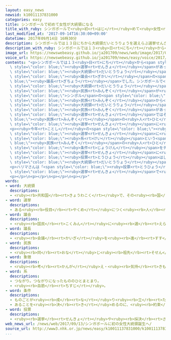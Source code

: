 ```yaml
---
layout: easy_news
newsid: k10011137831000
categories: easy
title: シンガポールで初めて女性が大統領になる
title_with_ruby: シンガポールで<ruby>初<rt>はじ</rt></ruby>めて<ruby>女性<rt>じょせい</rt></ruby>が<ruby>大統領<rt>だいとうりょう</rt></ruby>になる
last_modified_at: '2017-09-14T16:30:00+09:00'
datetime: 2017年09月14日 16時30分
description: シンガポールでは１３日にちから大統領だいとうりょうを選えらぶ選挙せんきょがあって、ハリマ・ヤコブさんが大統領だいとうりょうになることが決きまりました。
description_with_ruby: シンガポールでは１３<ruby>日<rt>にち</rt></ruby>から<ruby>大統領<rt>だいとうりょう</rt></ruby>を<ruby>選<rt>えら</rt></ruby>ぶ<ruby>選挙<rt>せんきょ</rt></ruby>があって、ハリマ・ヤコブさんが<ruby>大統領<rt>だいとうりょう</rt></ruby>になることが<ruby>決<rt>き</rt></ruby>まりました。
image_url: https://newswebeasy.github.io/ja201709/news/web/image/2017/09/14/k10011137831000.jpg
voice_url: https://newswebeasy.github.io/ja201709/news/easy/voice/2017/09/14/k10011137831000.mp3
contents: "<p>シンガポールでは１３<ruby>日<rt>にち</rt></ruby>から<span style=\"color: blue;\"><ruby>大統領<rt>だいとうりょう</rt></ruby></span>を<ruby>選<rt>えら</rt></ruby>ぶ<span\
  \ style=\"color: blue;\"><ruby>選挙<rt>せんきょ</rt></ruby></span>があって、ハリマ・ヤコブさんが<span\
  \ style=\"color: blue;\"><ruby>大統領<rt>だいとうりょう</rt></ruby></span>になることが<ruby>決<rt>き</rt></ruby>まりました。ハリマさんは６３<ruby>歳<rt>さい</rt></ruby>で、シンガポールの<span\
  \ style=\"color: blue;\"><ruby>議会<rt>ぎかい</rt></ruby></span>の<span style=\"color:\
  \ blue;\"><ruby>議長<rt>ぎちょう</rt></ruby></span>でした。シンガポールで<ruby>初<rt>はじ</rt></ruby>めての<ruby>女性<rt>じょせい</rt></ruby>の<span\
  \ style=\"color: blue;\"><ruby>大統領<rt>だいとうりょう</rt></ruby></span>です。</p>\n<p>シンガポールにはいろいろな<span\
  \ style=\"color: blue;\"><ruby>民族<rt>みんぞく</rt></ruby></span>が<ruby>住<rt>す</rt></ruby>んでいて、<ruby>国<rt>くに</rt></ruby>の<span\
  \ style=\"color: blue;\">シンボル</span>の<span style=\"color: blue;\"><ruby>大統領<rt>だいとうりょう</rt></ruby></span>はいろいろな<span\
  \ style=\"color: blue;\"><ruby>民族<rt>みんぞく</rt></ruby></span>から<ruby>選<rt>えら</rt></ruby>ぶようにしています。５<ruby>回<rt>かい</rt></ruby><ruby>続<rt>つづ</rt></ruby>けて<span\
  \ style=\"color: blue;\"><ruby>大統領<rt>だいとうりょう</rt></ruby></span>に<ruby>選<rt>えら</rt></ruby>ばれなかった<span\
  \ style=\"color: blue;\"><ruby>民族<rt>みんぞく</rt></ruby></span>があったら、<ruby>次<rt>つぎ</rt></ruby>の<span\
  \ style=\"color: blue;\"><ruby>選挙<rt>せんきょ</rt></ruby></span>ではその<span style=\"color:\
  \ blue;\"><ruby>民族<rt>みんぞく</rt></ruby></span>の<ruby>人<rt>ひと</rt></ruby>だけが<span\
  \ style=\"color: blue;\"><ruby>選挙<rt>せんきょ</rt></ruby></span>に<ruby>出<rt>で</rt></ruby>ることになっています。</p>\n\
  <p><ruby>今年<rt>ことし</rt></ruby>の<span style=\"color: blue;\"><ruby>大統領<rt>だいとうりょう</rt></ruby></span>の<span\
  \ style=\"color: blue;\"><ruby>選挙<rt>せんきょ</rt></ruby></span>に<ruby>出<rt>で</rt></ruby>ることができるのは、マレー<span\
  \ style=\"color: blue;\"><ruby>系<rt>けい</rt></ruby></span>という<span style=\"color:\
  \ blue;\"><ruby>民族<rt>みんぞく</rt></ruby></span>の<ruby>人<rt>ひと</rt></ruby>だけでした。そして、<span\
  \ style=\"color: blue;\"><ruby>条件<rt>じょうけん</rt></ruby></span>をチェックすると、ハリマさん<ruby>以外<rt>いがい</rt></ruby>の<ruby>人<rt>ひと</rt></ruby>は<span\
  \ style=\"color: blue;\"><ruby>選挙<rt>せんきょ</rt></ruby></span>に<ruby>出<rt>で</rt></ruby>ることができませんでした。このため、<span\
  \ style=\"color: blue;\"><ruby>投票<rt>とうひょう</rt></ruby></span>はしないで、ハリマさんが<ruby>新<rt>あたら</rt></ruby>しい<span\
  \ style=\"color: blue;\"><ruby>大統領<rt>だいとうりょう</rt></ruby></span>に<ruby>決<rt>き</rt></ruby>まりました。</p>\n\
  <p>ハリマさんは「<span style=\"color: blue;\"><ruby>投票<rt>とうひょう</rt></ruby></span>がない<span\
  \ style=\"color: blue;\"><ruby>選挙<rt>せんきょ</rt></ruby></span>で<ruby>決<rt>き</rt></ruby>まりましたが、シンガポールの<ruby>人<rt>ひと</rt></ruby>たちみんなのために<ruby>働<rt>はたら</rt></ruby>くつもりです」と<ruby>言<rt>い</rt></ruby>いました。</p>\n\
  <p></p>\n<p></p>\n<p></p>\n<p></p>"
words:
- word: 大統領
  descriptions:
  - <ruby><rb>共和国</rb><rt>きょうわこく</rt></ruby>で、その<ruby><rb>国</rb><rt>くに</rt></ruby>を<ruby><rb>代表</rb><rt>だいひょう</rt></ruby>する<ruby><rb>人</rb><rt>ひと</rt></ruby>。
- word: 選挙
  descriptions:
  - ある<ruby><rb>役目</rb><rt>やくめ</rt></ruby>につく<ruby><rb>人</rb><rt>ひと</rt></ruby>を、<ruby><rb>大勢</rb><rt>おおぜい</rt></ruby>の<ruby><rb>中</rb><rt>なか</rt></ruby>から<ruby><rb>選</rb><rt>えら</rt></ruby>ぶこと。
- word: 議会
  descriptions:
  - <ruby><rb>国民</rb><rt>こくみん</rt></ruby>に<ruby><rb>選</rb><rt>えら</rt></ruby>ばれた<ruby><rb>議員</rb><rt>ぎいん</rt></ruby>が<ruby><rb>集</rb><rt>あつ</rt></ruby>まって、<ruby><rb>国</rb><rt>くに</rt></ruby>や<ruby><rb>地方</rb><rt>ちほう</rt></ruby>の<ruby><rb>政治</rb><rt>せいじ</rt></ruby>について<ruby><rb>話</rb><rt>はな</rt></ruby>し<ruby><rb>合</rb><rt>あ</rt></ruby>い、<ruby><rb>取</rb><rt>と</rt></ruby>り<ruby><rb>決</rb><rt>き</rt></ruby>めをする<ruby><rb>所</rb><rt>ところ</rt></ruby>。<ruby><rb>国</rb><rt>くに</rt></ruby>の<ruby><rb>議会</rb><rt>ぎかい</rt></ruby>の<ruby><rb>国会</rb><rt>こっかい</rt></ruby>と、<ruby><rb>都道府県</rb><rt>とどうふけん</rt></ruby>などの<ruby><rb>地方議会</rb><rt>ちほうぎかい</rt></ruby>とがある。
- word: 議長
  descriptions:
  - <ruby><rb>会議</rb><rt>かいぎ</rt></ruby>を<ruby><rb>進</rb><rt>すす</rt></ruby>めたり、まとめたりする<ruby><rb>役</rb><rt>やく</rt></ruby>の<ruby><rb>人</rb><rt>ひと</rt></ruby>。
- word: 民族
  descriptions:
  - <ruby><rb>同</rb><rt>おな</rt></ruby>じ<ruby><rb>祖先</rb><rt>そせん</rt></ruby>から<ruby><rb>起</rb><rt>お</rt></ruby>こり、<ruby><rb>同</rb><rt>おな</rt></ruby>じことばや<ruby><rb>文化</rb><rt>ぶんか</rt></ruby>を<ruby><rb>持</rb><rt>も</rt></ruby>つ<ruby><rb>人々</rb><rt>ひとびと</rt></ruby>の<ruby><rb>集</rb><rt>あつ</rt></ruby>まり。
- word: 象徴
  descriptions:
  - <ruby><rb>考</rb><rt>かんが</rt></ruby>え・<ruby><rb>気持</rb><rt>きも</rt></ruby>ちなど、<ruby><rb>目</rb><rt>め</rt></ruby>に<ruby><rb>見</rb><rt>み</rt></ruby>えないものを、<ruby><rb>色</rb><rt>いろ</rt></ruby>や<ruby><rb>音</rb><rt>おと</rt></ruby>・<ruby><rb>形</rb><rt>かたち</rt></ruby>などにたとえて<ruby><rb>表</rb><rt>あらわ</rt></ruby>すこと。また、<ruby><rb>表</rb><rt>あらわ</rt></ruby>したもの。シンボル。
- word: 系
  descriptions:
  - つながり。つながりになったもののひとまとまり。
  - <ruby><rb>血筋</rb><rt>ちすじ</rt></ruby>。
- word: 条件
  descriptions:
  - ものごとが<ruby><rb>成</rb><rt>な</rt></ruby>り<ruby><rb>立</rb><rt>た</rt></ruby>つために<ruby><rb>必要</rb><rt>ひつよう</rt></ruby>なことがら。
  - あることを<ruby><rb>決</rb><rt>き</rt></ruby>めるのに、<ruby><rb>約束</rb><rt>やくそく</rt></ruby>しておくことがら。
- word: 投票
  descriptions:
  - <ruby><rb>選挙</rb><rt>せんきょ</rt></ruby>や<ruby><rb>採決</rb><rt>さいけつ</rt></ruby>で、<ruby><rb>選</rb><rt>えら</rt></ruby>びたい<ruby><rb>人</rb><rt>ひと</rt></ruby>の<ruby><rb>名前</rb><rt>なまえ</rt></ruby>や、<ruby><rb>賛成</rb><rt>さんせい</rt></ruby>か<ruby><rb>反対</rb><rt>はんたい</rt></ruby>かを、<ruby><rb>紙</rb><rt>かみ</rt></ruby>に<ruby><rb>書</rb><rt>か</rt></ruby>いて<ruby><rb>出</rb><rt>だ</rt></ruby>すこと。
web_news_url: /news/web/2017/09/13/シンガポールに初の女性大統領誕生へ/
source_url: http://www3.nhk.or.jp/news/easy/k10011137831000/k10011137831000.html
...
```

